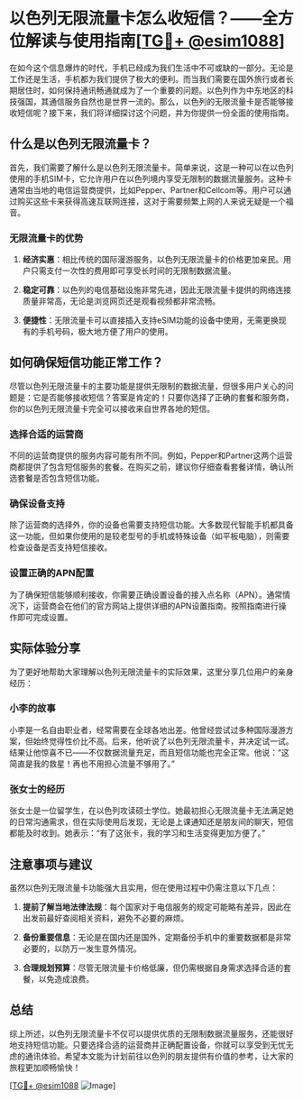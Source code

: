 # 以色列无限流量卡怎么收短信？——全方位解读与使用指南[[TG💪+ @esim1088](https://t.me/s/esim1088)]

在如今这个信息爆炸的时代，手机已经成为我们生活中不可或缺的一部分。无论是工作还是生活，手机都为我们提供了极大的便利。而当我们需要在国外旅行或者长期居住时，如何保持通讯畅通就成为了一个重要的问题。以色列作为中东地区的科技强国，其通信服务自然也是世界一流的。那么，以色列的无限流量卡是否能够接收短信呢？接下来，我们将详细探讨这个问题，并为你提供一份全面的使用指南。

## 什么是以色列无限流量卡？

首先，我们需要了解什么是以色列无限流量卡。简单来说，这是一种可以在以色列使用的手机SIM卡，它允许用户在以色列境内享受无限制的数据流量服务。这种卡通常由当地的电信运营商提供，比如Pepper、Partner和Cellcom等。用户可以通过购买这些卡来获得高速互联网连接，这对于需要频繁上网的人来说无疑是一个福音。

### 无限流量卡的优势

1. **经济实惠**：相比传统的国际漫游服务，以色列无限流量卡的价格更加亲民。用户只需支付一次性的费用即可享受长时间的无限制数据流量。
   
2. **稳定可靠**：以色列的电信基础设施非常先进，因此无限流量卡提供的网络连接质量非常高，无论是浏览网页还是观看视频都非常流畅。

3. **便捷性**：无限流量卡可以直接插入支持eSIM功能的设备中使用，无需更换现有的手机号码，极大地方便了用户的使用。

## 如何确保短信功能正常工作？

尽管以色列无限流量卡的主要功能是提供无限制的数据流量，但很多用户关心的问题是：它是否能够接收短信？答案是肯定的！只要你选择了正确的套餐和服务商，你的以色列无限流量卡完全可以接收来自世界各地的短信。

### 选择合适的运营商

不同的运营商提供的服务内容可能有所不同。例如，Pepper和Partner这两个运营商都提供了包含短信服务的套餐。在购买之前，建议你仔细查看套餐详情，确认所选套餐是否包含短信功能。

### 确保设备支持

除了运营商的选择外，你的设备也需要支持短信功能。大多数现代智能手机都具备这一功能，但如果你使用的是较老型号的手机或特殊设备（如平板电脑），则需要检查设备是否支持短信接收。

### 设置正确的APN配置

为了确保短信能够顺利接收，你需要正确设置设备的接入点名称（APN）。通常情况下，运营商会在他们的官方网站上提供详细的APN设置指南。按照指南进行操作即可完成设置。

## 实际体验分享

为了更好地帮助大家理解以色列无限流量卡的实际效果，这里分享几位用户的亲身经历：

### 小李的故事

小李是一名自由职业者，经常需要在全球各地出差。他曾经尝试过多种国际漫游方案，但始终觉得性价比不高。后来，他听说了以色列无限流量卡，并决定试一试。结果让他惊喜不已——不仅数据流量充足，而且短信功能也完全正常。他说：“这简直是我的救星！再也不用担心流量不够用了。”

### 张女士的经历

张女士是一位留学生，在以色列攻读硕士学位。她最初担心无限流量卡无法满足她的日常沟通需求，但在实际使用后发现，无论是上课通知还是朋友间的聊天，短信都能及时收到。她表示：“有了这张卡，我的学习和生活变得更加方便了。”

## 注意事项与建议

虽然以色列无限流量卡功能强大且实用，但在使用过程中仍需注意以下几点：

1. **提前了解当地法律法规**：每个国家对于电信服务的规定可能略有差异，因此在出发前最好查阅相关资料，避免不必要的麻烦。

2. **备份重要信息**：无论是在国内还是国外，定期备份手机中的重要数据都是非常必要的，以防万一发生意外情况。

3. **合理规划预算**：尽管无限流量卡价格低廉，但仍需根据自身需求选择合适的套餐，以免造成浪费。

## 总结

综上所述，以色列无限流量卡不仅可以提供优质的无限制数据流量服务，还能很好地支持短信功能。只要选择合适的运营商并正确配置设备，你就可以享受到无忧无虑的通讯体验。希望本文能为计划前往以色列的朋友提供有价值的参考，让大家的旅程更加顺畅愉快！

[[TG💪+ @esim1088](https://t.me/s/esim1088) ![Image](https://i.postimg.cc/4NQfJmqS/Snipaste-2025-05-13-00-14-12.png)]